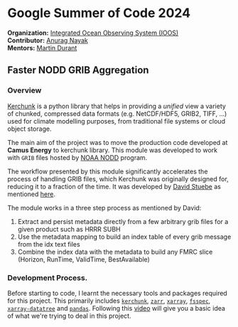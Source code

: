 # Google Summer of Code 2024

**Organization:** [Integrated Ocean Observing System (IOOS)](https://summerofcode.withgoogle.com/programs/2022/organizations/ioos)  
**Contributor:** [Anurag Nayak](https://github.com/Anu-Ra-g)  
**Mentors:** [Martin Durant](https://github.com/martindurant)

## Faster NODD GRIB Aggregation

### Overview

[Kerchunk](https://fsspec.github.io/kerchunk/) is a python library that helps in providing a *unified* view a variety of chunked, compressed data formats (e.g. NetCDF/HDF5, GRIB2, TIFF, …) used for climate modelling purposes, from traditional file systems or cloud object storage.

The main aim of the project was to move the production code developed at **Camus Energy** to kerchunk library. This module was developed to work with `GRIB` files hosted by [NOAA NODD](https://www.noaa.gov/information-technology/open-data-dissemination) program. 

The workflow presented by this module significantly accelerates the process of handling GRIB files, which Kerchunk was originally designed for, reducing it to a fraction of the time. It was developed by [David Stuebe](https://github.com/emfdavid) as mentioned [here](https://github.com/asascience-open/nextgen-dmac/pull/57). 

The module works in a three step process as mentioned by David:

1. Extract and persist metadata directly from a few arbitrary grib files for a given product such as HRRR SUBH
2. Use the metadata mapping to build an index table of every grib message from the idx text files
3. Combine the index data with the metadata to build any FMRC slice (Horizon, RunTime, ValidTime, BestAvailable)

### Development Process. 

Before starting to code, I learnt the necessary tools and packages required for this project. This primarily includes [`kerchunk`](https://fsspec.github.io/kerchunk/), [`zarr`](https://zarr.readthedocs.io/en/stable/), [`xarray`](https://docs.xarray.dev/en/stable/), [`fsspec`](https://filesystem-spec.readthedocs.io/en/latest/), [`xarray-datatree`](https://xarray-datatree.readthedocs.io/en/latest/) and [`pandas`](https://pandas.pydata.org/). Following this [video](https://www.youtube.com/watch?v=V0Xx0E8cs7U&t=655s) will give you a basic idea of what we're trying to deal in this project. 

